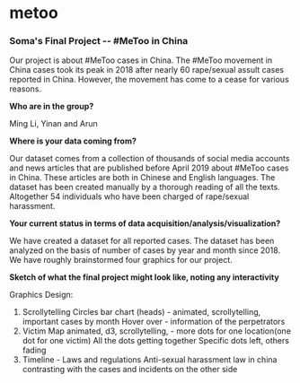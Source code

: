 # metoo
### Soma's Final Project -- #MeToo in China


Our project is about #MeToo cases in China. The #MeToo movement in China cases took its peak in 2018 after nearly 60 rape/sexual assult cases reported in China. However, the movement has come to a cease for various reasons.
 
**Who are in the group?**

Ming Li, Yinan and Arun
 
**Where is your data coming from?**

Our dataset comes from a collection of thousands of social media accounts and news articles that are published before April 2019 about #MeToo cases in China. These articles are both in Chinese and English languages. The dataset has been created manually by a thorough reading of all the texts. Altogether 54 individuals who have been charged of rape/sexual harassment. 
 
**Your current status in terms of data acquisition/analysis/visualization?**

We have created a dataset for all reported cases. The dataset has been analyzed on the basis of number of cases by year and month since 2018. We have roughly brainstormed four graphics for our project.
 
**Sketch of what the final project might look like, noting any interactivity**

Graphics Design:
1. Scrollytelling
Circles bar chart (heads) - animated, scrollytelling, important cases by month
Hover over - information of the perpetrators
2. Victim Map
animated, d3, scrollytelling, - more dots for one location(one dot for one victim)
All the dots getting together 
Specific dots left, others fading
3. Timeline - Laws and regulations
Anti-sexual harassment law in china contrasting with the cases and incidents on the other side
